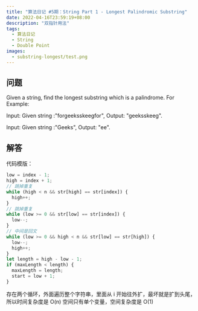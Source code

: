 ```yaml
---
title: "算法日记 #5期：String Part 1 - Longest Palindromic Substring"
date: 2022-04-16T23:59:19+08:00
description: "双指针用法"
tags:
  - 算法日记
  - String
  - Double Point
images:
  - substring-longest/test.png
---
```


## 问题

Given a string, find the longest substring which is a palindrome.
For Example:

Input: Given string :"forgeeksskeegfor",
Output: "geeksskeeg".

Input: Given string :"Geeks",
Output: "ee".

## 解答

代码模版：

```ts
low = index - 1;
high = index + 1;
// 跳掉重复
while (high < n && str[high] == str[index]) {
  high++;
}
// 跳掉重复
while (low >= 0 && str[low] == str[index]) {
  low--;
}
// 中间是回文
while (low >= 0 && high < n && str[low] == str[high]) {
  low--;
  high++;
}
let length = high - low - 1;
if (maxLength < length) {
  maxLength = length;
  start = low + 1;
}
```

存在两个循环，外面遍历整个字符串，里面从 i 开始往外扩，最坏就是扩到头尾，所以时间复杂度是 O(n)
空间只有单个变量，空间复杂度是 O(1)
